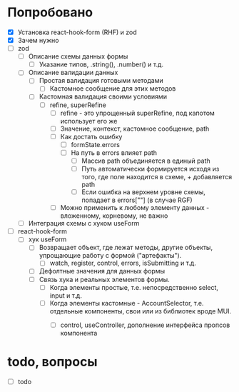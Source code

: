 # Попробовано

- [x] Установка react-hook-form (RHF) и zod
- [x] Зачем нужно
- [ ] zod
  - [ ] Описание схемы данных формы
    - [ ] Указание типов, .string(), .number() и т.д.
  - [ ] Описание валидации данных
    - [ ] Простая валидация готовыми методами
      - [ ] Кастомное сообщение для этих методов
    - [ ] Кастомная валидация своими условиями
      - [ ] refine, superRefine
        - [ ] refine - это упрощенный superRefine, под капотом использует его же
        - [ ] Значение, контекст, кастомное сообщение, path
        - [ ] Как достать ошибку
          - [ ] formState.errors
          - [ ] На путь в errors влияет path
            - [ ] Массив path объединяется в единый path
            - [ ] Путь автоматически формируется исходя из того, где поле находится в схеме, + добавляется path
            - [ ] Если ошибка на верхнем уровне схемы, попадает в errors[""] (в случае RGF)
        - [ ] Можно применить к любому элементу данных - вложенному, корневому, не важно
  - [ ] Интеграция схемы с хуком useForm
- [ ] react-hook-form
  - [ ] хук useForm
    - [ ] Возвращает объект, где лежат методы, другие объекты, упрощающие работу с формой ("артефакты").
      - [ ] watch, register, control, errors, isSubmitting и т.д.
    - [ ] Дефолтные значения для данных формы
    - [ ] Связь хука и реальных элементов формы.
      - [ ] Когда элементы простые, т.е. непосредственно select, input и т.д.
      - [ ] Когда элементы кастомные - AccountSelector, т.е. отдельные компоненты, свои или из библиотек вроде MUI.
        - [ ] control, useController, дополнение интерфейса пропсов компонента 





# todo, вопросы

- [ ] todo